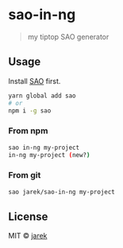 # sao-in-ng

> my tiptop SAO generator

## Usage

Install [SAO](https://github.com/saojs/sao) first.

```bash
yarn global add sao
# or
npm i -g sao
```

### From npm

```bash
sao in-ng my-project
in-ng my-project (new?)
```

### From git

```bash
sao jarek/sao-in-ng my-project
```

## License

MIT &copy; [jarek](https://github.com/jarynek)
